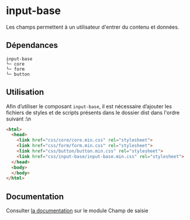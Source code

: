 # input-base

Les champs permettent à un utilisateur d'entrer du contenu et données.

## Dépendances
```shell
input-base
└─ core
└─ form
└─ button
```

## Utilisation
Afin d’utiliser le composant `input-base`, il est nécessaire d’ajouter les fichiers de styles et de scripts présents dans le dossier dist dans l'ordre suivant :\n
```html
<html>
  <head>
    <link href="css/core/core.min.css" rel="stylesheet">
    <link href="css/form/form.min.css" rel="stylesheet">
    <link href="css/button/button.min.css" rel="stylesheet">
    <link href="css/input-base/input-base.min.css" rel="stylesheet">
  </head>
  <body>
  </body>
</html>
```

## Documentation

Consulter [la documentation](https://www.systeme-de-design.gouv.fr/elements-d-interface/composants/champ-de-saisie) sur le module Champ de saisie